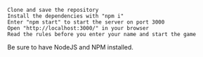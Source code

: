 
    Clone and save the repository
    Install the dependencies with "npm i"
    Enter "npm start" to start the server on port 3000
    Open "http://localhost:3000/" in your browser
    Read the rules before you enter your name and start the game

Be sure to have NodeJS and NPM installed.
